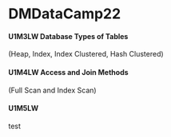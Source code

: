 # DMDataCamp22

#### U1M3LW Database Types of Tables 
(Heap, Index, Index Clustered, Hash Clustered)

#### U1M4LW Access and Join Methods
(Full Scan and Index Scan)

#### U1M5LW 
test 
